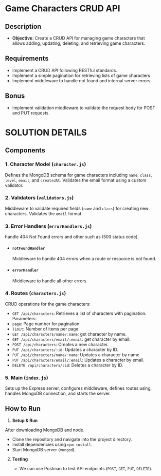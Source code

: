 # Game Characters CRUD API

## Description

- **Objective:** Create a CRUD API for managing game characters that allows adding, updating, deleting, and retrieving game characters.

## Requirements

- Implement a CRUD API following RESTful standards.
- Implement a simple pagination for retrieving lists of game characters
- Implement middleware to handle not found and internal server errors.

## Bonus

- Implement validation middleware to validate the request body for POST and PUT requests.

# SOLUTION DETAILS

## Components

### 1. Character Model (`character.js`)

Defines the MongoDB schema for game characters including `name`, `class`, `level`, `email`, and `createdAt`. Validates the email format using a custom validator.

### 2. Validators (`validators.js`)

Middleware to validate required fields (`name` and `class`) for creating new characters. Validates the `email` format.

### 3. Error Handlers (`errorHandlers.js`) 
handle 404 Not Found errors and other such as (500 status code).

- #### `notFoundHandler`

  Middleware to handle 404 errors when a route or resource is not found.

- #### `errorHandler`

  Middleware to handle all other errors.

### 4. Routes (`characters.js`)

CRUD operations for the game characters:

- `GET /api/characters`: Retrieves a list of characters with pagination.
Parameters:
- `page`: Page number for pagination
- `limit`: Number of items per page
- `GET /api/characters/name/:name`: get character by name.
- `GET /api/characters/email/:email`: get character by email.
- `POST /api/characters`: Creates a new character.
- `PUT /api/characters/:id`: Updates a character by ID.
- `PUT /api/characters/name/:name`: Updates a character by name.
- `PUT /api/characters/email/:email`: Updates a character by email.
- `DELETE /api/characters/:id`: Deletes a character by ID.

### 5. Main (`index.js`)

Sets up the Express server, configures middleware, defines routes using, handles MongoDB connection, and starts the server.

## How to Run

1. **Setup & Run**

After downloading MongoDB and node.
   - Clone the repository and navigate into the project directory.
   - Install dependencies using `npm install`.
   - Start MongoDB server (`mongod`).

2. **Testing**

   - We can use Postman to test API endpoints (`POST`, `GET`, `PUT`, `DELETE`).
